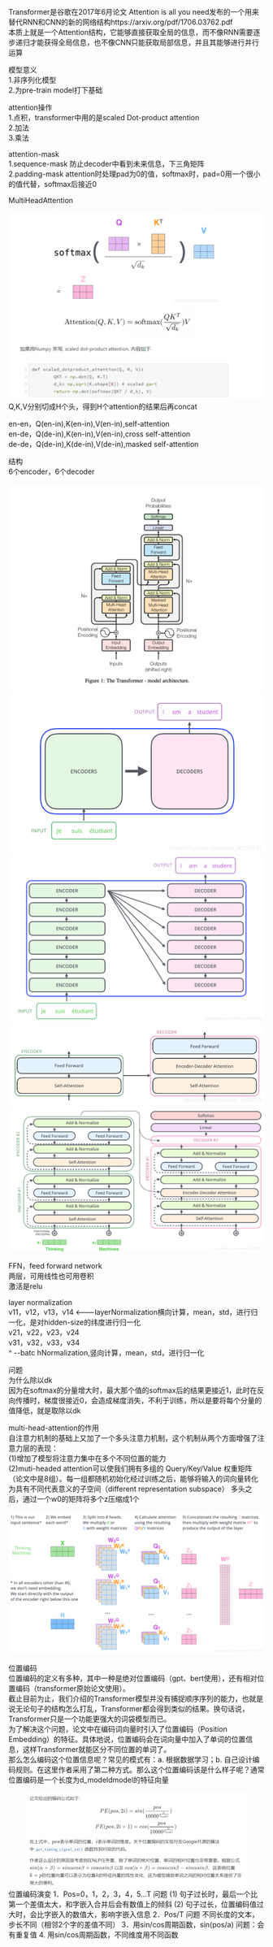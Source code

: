 Transformer是谷歌在2017年6月论文 Attention is all you need发布的一个用来替代RNN和CNN的新的网络结构https://arxiv.org/pdf/1706.03762.pdf   
本质上就是一个Attention结构，它能够直接获取全局的信息，而不像RNN需要逐步递归才能获得全局信息，也不像CNN只能获取局部信息，并且其能够进行并行运算  
  
模型意义  
1.非序列化模型  
2.为pre-train model打下基础  
  
attention操作  
1.点积，transformer中用的是scaled Dot-product attention  
2.加法  
3.乘法  
  
attention-mask  
1.sequence-mask 防止decoder中看到未来信息，下三角矩阵  
2.padding-mask attention时处理pad为0的值，softmax时，pad=0用一个很小的值代替，softmax后接近0  
  
MultiHeadAttention  
<div align="center"><img src="../assets/multiheadattention.png"></div>  
Q,K,V分别切成H个头，得到H个attention的结果后再concat  

en-en，Q(en-in),K(en-in),V(en-in),self-attention   
en-de，Q(de-in),K(en-in),V(en-in),cross self-attention   
de-de，Q(de-in),K(de-in),V(de-in),masked self-attention   

  
结构  
6个encoder，6个decoder  
<div align="center"><img src="../assets/trans结构0.png"><img src="../assets/trans结构1.png"><img src="../assets/trans结构2.png"><img src="../assets/trans结构3.png"><img src="../assets/trans结构4.png"></div>  
  
FFN，feed forward network  
两层，可用线性也可用卷积  
激活是relu  
  
layer normalization  
v11，v12，v13，v14  <---layerNormalization横向计算，mean，std，进行归一化，是对hidden-size的纬度进行归一化     
v21，v22，v23，v24  
v31，v32，v33，v34  
^ --batc  hNormalization,竖向计算，mean，std，进行归一化     

问题  
为什么除以dk  
因为在softmax的分量增大时，最大那个值的softmax后的结果更接近1，此时在反向传播时，梯度很接近0，会造成梯度消失，不利于训练，所以是要将每个分量的值降低，就是取除以dk  

multi-head-attention的作用  
自注意力机制的基础上又加了一个多头注意力机制，这个机制从两个方面增强了注意力层的表现：  
(1)增加了模型将注意力集中在多个不同位置的能力  
(2)muti-headed attention可以使我们拥有多组的 Query/Key/Value 权重矩阵（论文中是8组）。每一组都随机初始化经过训练之后，能够将输入的词向量转化为具有不同代表意义的子空间（different representation subspace）
多头之后，通过一个w0的矩阵将多个z压缩成1个  
<div align="center"><img src="../assets/multiheadattention1.png"></div>   

位置编码  
位置编码的定义有多种，其中一种是绝对位置编码（gpt、bert使用），还有相对位置编码（transformer原始论文使用）。  
截止目前为止，我们介绍的Transformer模型并没有捕捉顺序序列的能力，也就是说无论句子的结构怎么打乱，Transformer都会得到类似的结果。换句话说，Transformer只是一个功能更强大的词袋模型而已。  
为了解决这个问题，论文中在编码词向量时引入了位置编码（Position Embedding）的特征。具体地说，位置编码会在词向量中加入了单词的位置信息，这样Transformer就能区分不同位置的单词了。  
那么怎么编码这个位置信息呢？常见的模式有：a. 根据数据学习；b. 自己设计编码规则。在这里作者采用了第二种方式。那么这个位置编码该是什么样子呢？通常位置编码是一个长度为d_modeldmodel的特征向量  
<div align="center"><img src="../assets/位置编码.png"></div>   
位置编码演变  
1．Pos=0，1，2，3，4，5…T     
问题     
(1)	句子过长时，最后一个比第一个差值太大，和字嵌入合并后会有数值上的倾斜     
(2)	句子过长，位置编码值过大时，会比字嵌入的数值大，影响字嵌入信息     
2．Pos/T   
问题     
不同长度的文本，步长不同（相邻2个字的差值不同）     
3．用sin/cos周期函数，sin(pos/a)       
问题：会有重复值     
4. 用sin/cos周期函数，不同维度用不同函数 